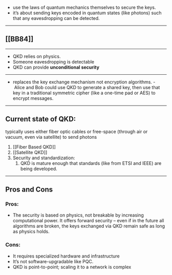 - use the laws of quantum mechanics themselves to secure the keys.
- it’s about sending keys encoded in quantum states (like photons) such that any eavesdropping can be detected.

---
## [[BB84]]

---
- QKD relies on physics.
- Someone eavesdropping is detectable
- QKD can provide **unconditional security**
---
- replaces the key exchange mechanism not encryption algorithms.
- Alice and Bob could use QKD to generate a shared key, then use that key in a traditional symmetric cipher (like a one-time pad or AES) to encrypt messages. 

---
## Current state of QKD:
typically uses either fiber optic cables or free-space (through air or vacuum, even via satellite) to send photons

1. [[Fiber Based QKD]]
2. [[Satellite QKD]]
3. Security and standardization:
	1. QKD is mature enough that standards (like from ETSI and IEEE) are being developed.

---

## Pros and Cons

### Pros:
- The security is based on physics, not breakable by increasing computational power. It offers forward security – even if in the future all algorithms are broken, the keys exchanged via QKD remain safe as long as physics holds.
### Cons:
- It requires specialized hardware and infrastructure
- It’s not software-upgradable like PQC.
- QKD is point-to-point; scaling it to a network is complex